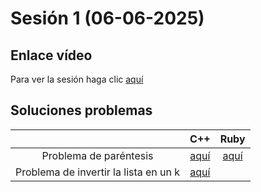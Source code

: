 # Sesión 1 (06-06-2025)


## Enlace vídeo 

Para ver la sesión haga clic [aquí](https://www.youtube.com/watch?v=hjV0YbmqF5Q)



## Soluciones problemas 


|   | C++  |  Ruby  |
|:-:|:-:|:-:|
| Problema de paréntesis  |  [aquí](https://github.com/ProgramacionCompetitivaUTADEO/Estructuras-De-Datos/tree/main/C%2B%2B/Stack/Ejercicios/SPPilasColasP1) | [aquí](https://github.com/ProgramacionCompetitivaUTADEO/Estructuras-De-Datos/blob/main/Ruby/Data_Structures/Stacks/Excercises/problem_1.rb)  |
| Problema de invertir la lista en un k   | [aquí](https://github.com/ProgramacionCompetitivaUTADEO/Estructuras-De-Datos/tree/main/C%2B%2B/Queue/Ejercicios/SPPilasColasP2)  |   |


